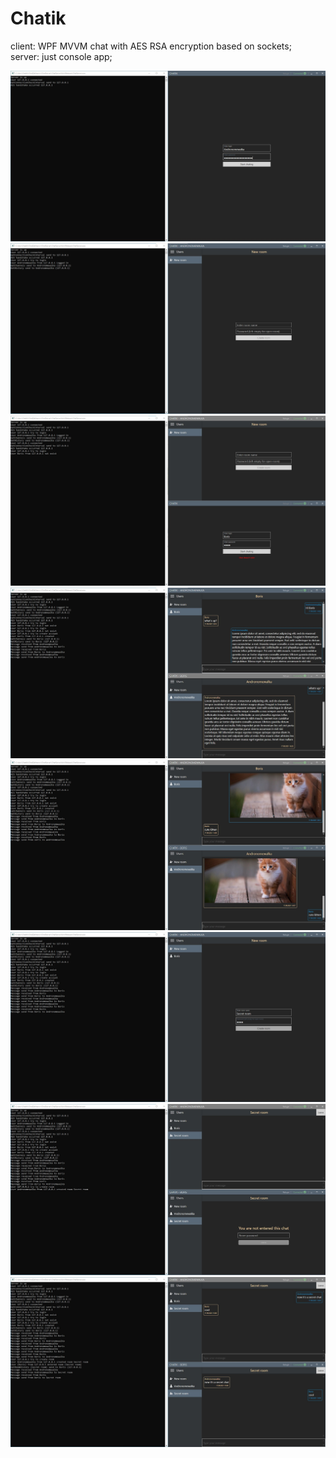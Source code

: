 # Chatik

client: WPF MVVM chat with AES RSA encryption based on sockets;<br>
server: just console app;

![Chatik_1.jpg](Screenshots/Chatik_1.jpg)
![Chatik_2.jpg](Screenshots/Chatik_2.jpg)
![Chatik_3.jpg](Screenshots/Chatik_3.jpg)
![Chatik_4.jpg](Screenshots/Chatik_4.jpg)
![Chatik_5.jpg](Screenshots/Chatik_5.jpg)
![Chatik_6.jpg](Screenshots/Chatik_6.jpg)
![Chatik_7.jpg](Screenshots/Chatik_7.jpg)
![Chatik_8.jpg](Screenshots/Chatik_8.jpg)
